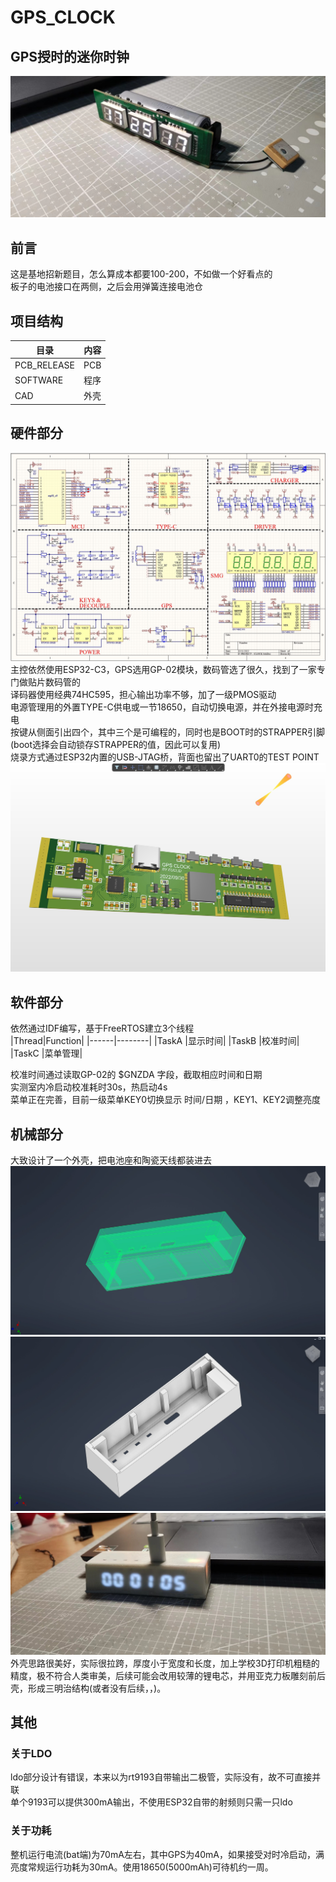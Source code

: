 # GPS_CLOCK

## GPS授时的迷你时钟
![](/IMG/1.jpg)
## 前言
这是基地招新题目，怎么算成本都要100-200，不如做一个好看点的 <br>
板子的电池接口在两侧，之后会用弹簧连接电池仓 <br>


## 项目结构
|目录|内容|
|---|----|
|PCB_RELEASE|PCB|
|SOFTWARE|程序|
|CAD|外壳|

## 硬件部分
![](/IMG/2.jpg)
主控依然使用ESP32-C3，GPS选用GP-02模块，数码管选了很久，找到了一家专门做贴片数码管的 <br>
译码器使用经典74HC595，担心输出功率不够，加了一级PMOS驱动 <br>
电源管理用的外置TYPE-C供电或一节18650，自动切换电源，并在外接电源时充电 <br>
按键从侧面引出四个，其中三个是可编程的，同时也是BOOT时的STRAPPER引脚(boot选择会自动锁存STRAPPER的值，因此可以复用) <br>
烧录方式通过ESP32内置的USB-JTAG桥，背面也留出了UART0的TEST POINT
![](/IMG/3.jpg)

## 软件部分
依然通过IDF编写，基于FreeRTOS建立3个线程 <br>
|Thread|Function|
|------|--------|
|TaskA |显示时间|
|TaskB |校准时间|
|TaskC |菜单管理|

校准时间通过读取GP-02的 $GNZDA 字段，截取相应时间和日期 <br> 
实测室内冷启动校准耗时30s，热启动4s <br>
菜单正在完善，目前一级菜单KEY0切换显示 时间/日期 ，KEY1、KEY2调整亮度 <br>

## 机械部分
大致设计了一个外壳，把电池座和陶瓷天线都装进去 <br>
![](/IMG/4.jpg)
![](/IMG/6.jpg)
![](/IMG/5.jpg)
外壳思路很美好，实际很拉跨，厚度小于宽度和长度，加上学校3D打印机粗糙的精度，极不符合人类审美，后续可能会改用较薄的锂电芯，并用亚克力板雕刻前后壳，形成三明治结构(或者没有后续，，)。

## 其他
### 关于LDO
ldo部分设计有错误，本来以为rt9193自带输出二极管，实际没有，故不可直接并联 <br>
单个9193可以提供300mA输出，不使用ESP32自带的射频则只需一只ldo
### 关于功耗
整机运行电流(bat端)为70mA左右，其中GPS为40mA，如果接受对时冷启动，满亮度常规运行功耗为30mA。使用18650(5000mAh)可待机约一周。
